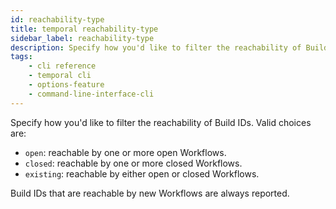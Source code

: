 ```yaml
---
id: reachability-type
title: temporal reachability-type
sidebar_label: reachability-type
description: Specify how you'd like to filter the reachability of Build IDs
tags:
    - cli reference
    - temporal cli
    - options-feature
    - command-line-interface-cli
---
```


Specify how you'd like to filter the reachability of Build IDs.
Valid choices are:

- `open`: reachable by one or more open Workflows.
- `closed`: reachable by one or more closed Workflows.
- `existing`: reachable by either open or closed Workflows.

Build IDs that are reachable by new Workflows are always reported.
